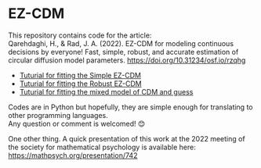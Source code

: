 # EZ-CDM
This repository contains code for the article: \
Qarehdaghi, H., & Rad, J. A. (2022). EZ-CDM for modeling continuous decisions by everyone! Fast, simple, robust, and accurate estimation of circular diffusion model parameters. https://doi.org/10.31234/osf.io/rzqhg

- [Tuturial for fitting the Simple EZ-CDM](https://github.com/HasanNath/EZ-CDM/blob/main/Simple%20EZ-CDM.ipynb)
- [Tuturial for fitting the Robust EZ-CDM](https://github.com/HasanNath/EZ-CDM/blob/main/Robust%20EZ-CDM.ipynb)
- [Tuturial for fitting the mixed model of CDM and guess](https://github.com/HasanNath/EZ-CDM/blob/main/Mixed%20model%20of%20the%20CDM%20and%20guess.ipynb)

Codes are in Python but hopefully, they are simple enough for translating to other programming languages.\
Any question or comment is welcomed! 😊

One other thing. A quick presentation of this work at the 2022 meeting of the society for mathematical psychology is available here: https://mathpsych.org/presentation/742 
